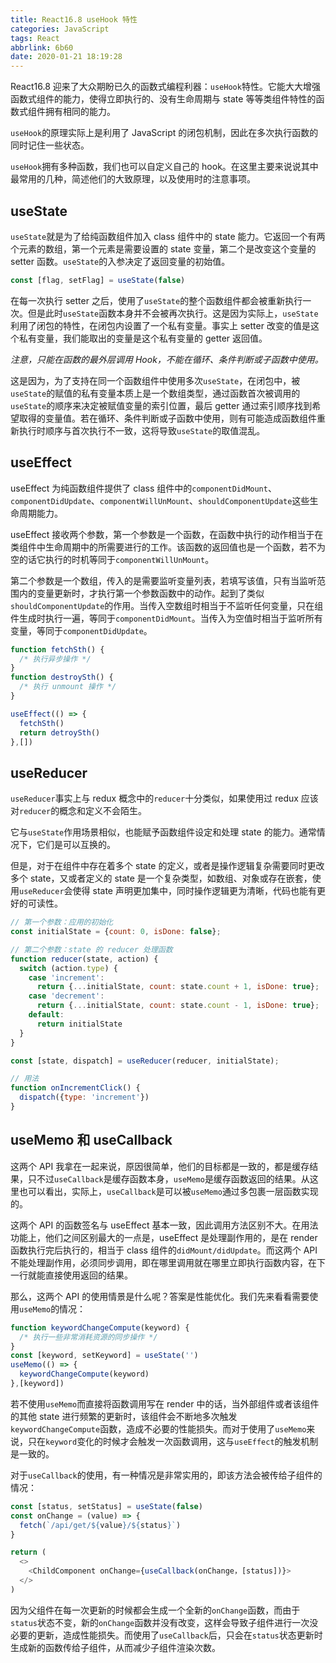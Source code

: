 ```yaml
---
title: React16.8 useHook 特性
categories: JavaScript
tags: React
abbrlink: 6b60
date: 2020-01-21 18:19:28
---
```


React16.8 迎来了大众期盼已久的函数式编程利器：`useHook`特性。它能大大增强函数式组件的能力，使得立即执行的、没有生命周期与 state 等等类组件特性的函数式组件拥有相同的能力。

`useHook`的原理实际上是利用了 JavaScript 的闭包机制，因此在多次执行函数的同时记住一些状态。

`useHook`拥有多种函数，我们也可以自定义自己的 hook。在这里主要来说说其中最常用的几种，简述他们的大致原理，以及使用时的注意事项。

<!-- more -->

## useState

`useState`就是为了给纯函数组件加入 class 组件中的 state 能力。它返回一个有两个元素的数组，第一个元素是需要设置的 state 变量，第二个是改变这个变量的 setter 函数。`useState`的入参决定了返回变量的初始值。

```js
const [flag, setFlag] = useState(false)
```

在每一次执行 setter 之后，使用了`useState`的整个函数组件都会被重新执行一次。但是此时`useState`函数本身并不会被再次执行。这是因为实际上，`useState`利用了闭包的特性，在闭包内设置了一个私有变量。事实上 setter 改变的值是这个私有变量，我们能取出的变量是这个私有变量的 getter 返回值。

*注意，只能在函数的最外层调用 Hook，不能在循环、条件判断或子函数中使用。*

这是因为，为了支持在同一个函数组件中使用多次`useState`，在闭包中，被`useState`的赋值的私有变量本质上是一个数组类型，通过函数首次被调用的`useState`的顺序来决定被赋值变量的索引位置，最后 getter 通过索引顺序找到希望取得的变量值。若在循环、条件判断或子函数中使用，则有可能造成函数组件重新执行时顺序与首次执行不一致，这将导致`useState`的取值混乱。

## useEffect

useEffect 为纯函数组件提供了 class 组件中的`componentDidMount`、`componentDidUpdate`、`componentWillUnMount`、`shouldComponentUpdate`这些生命周期能力。

useEffect 接收两个参数，第一个参数是一个函数，在函数中执行的动作相当于在类组件中生命周期中的所需要进行的工作。该函数的返回值也是一个函数，若不为空的话它执行的时机等同于`componentWillUnMount`。

第二个参数是一个数组，传入的是需要监听变量列表，若填写该值，只有当监听范围内的变量更新时，才执行第一个参数函数中的动作。起到了类似`shouldComponentUpdate`的作用。当传入空数组时相当于不监听任何变量，只在组件生成时执行一遍，等同于`componentDidMount`。当传入为空值时相当于监听所有变量，等同于`componentDidUpdate`。

```js
function fetchSth() {
  /* 执行异步操作 */
}
function destroySth() {
  /* 执行 unmount 操作 */
}

useEffect(() => {
  fetchSth()
  return detroySth()
},[])
```

## useReducer

`useReducer`事实上与 redux 概念中的`reducer`十分类似，如果使用过 redux 应该对`reducer`的概念和定义不会陌生。

它与`useState`作用场景相似，也能赋予函数组件设定和处理 state 的能力。通常情况下，它们是可以互换的。

但是，对于在组件中存在着多个 state 的定义，或者是操作逻辑复杂需要同时更改多个 state，又或者定义的 state 是一个复杂类型，如数组、对象或存在嵌套，使用`useReducer`会使得 state 声明更加集中，同时操作逻辑更为清晰，代码也能有更好的可读性。

```js
// 第一个参数：应用的初始化
const initialState = {count: 0, isDone: false};

// 第二个参数：state 的 reducer 处理函数
function reducer(state, action) {
  switch (action.type) {
    case 'increment':
      return {...initialState, count: state.count + 1, isDone: true};
    case 'decrement':
      return {...initialState, count: state.count - 1, isDone: true};
    default:
      return initialState
  }
}

const [state, dispatch] = useReducer(reducer, initialState);

// 用法
function onIncrementClick() {
  dispatch({type: 'increment'})
}
```

## useMemo 和 useCallback

这两个 API 我拿在一起来说，原因很简单，他们的目标都是一致的，都是缓存结果，只不过`useCallback`是缓存函数本身，`useMemo`是缓存函数返回的结果。从这里也可以看出，实际上，`useCallback`是可以被`useMemo`通过多包裹一层函数实现的。

这两个 API 的函数签名与 useEffect 基本一致，因此调用方法区别不大。在用法功能上，他们之间区别最大的一点是，useEffect 是处理副作用的，是在 render 函数执行完后执行的，相当于 class 组件的`didMount/didUpdate`。而这两个 API 不能处理副作用，必须同步调用，即在哪里调用就在哪里立即执行函数内容，在下一行就能直接使用返回的结果。

那么，这两个 API 的使用情景是什么呢？答案是性能优化。我们先来看看需要使用`useMemo`的情况：

```js
function keywordChangeCompute(keyword) {
  /* 执行一些非常消耗资源的同步操作 */
}
const [keyword, setKeyword] = useState('')
useMemo(() => {
  keywordChangeCompute(keyword)
},[keyword])
```

若不使用`useMemo`而直接将函数调用写在 render 中的话，当外部组件或者该组件的其他 state 进行频繁的更新时，该组件会不断地多次触发`keywordChangeCompute`函数，造成不必要的性能损失。而对于使用了`useMemo`来说，只在`keyword`变化的时候才会触发一次函数调用，这与`useEffect`的触发机制是一致的。

对于`useCallback`的使用，有一种情况是非常实用的，即该方法会被传给子组件的情况：

```js
const [status, setStatus] = useState(false)
const onChange = (value) => {
  fetch(`/api/get/${value}/${status}`)
}

return (
  <>
    <ChildComponent onChange={useCallback(onChange，[status])}>
  </>
)
```

因为父组件在每一次更新的时候都会生成一个全新的`onChange`函数，而由于`status`状态不变，新的`onChange`函数并没有改变，这样会导致子组件进行一次没必要的更新，造成性能损失。而使用了`useCallback`后，只会在`status`状态更新时生成新的函数传给子组件，从而减少子组件渲染次数。
